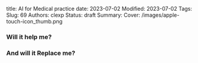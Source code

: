 title: AI for Medical practice
date: 2023-07-02
Modified: 2023-07-02
Tags: 
Slug: 69
Authors: clexp
Status: draft
Summary: 
Cover: /images/apple-touch-icon_thumb.png


### Will it help me?


### And will it Replace me?